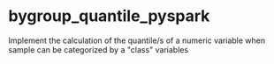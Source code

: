 # bygroup_quantile_pyspark
Implement the calculation of the quantile/s of a numeric variable when sample can be categorized by a "class" variables  
